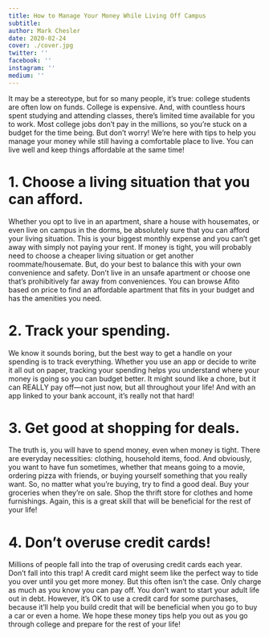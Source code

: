 ```yaml
---
title: How to Manage Your Money While Living Off Campus
subtitle:
author: Mark Chesler
date: 2020-02-24
cover: ./cover.jpg
twitter: ''
facebook: ''
instagram: ''
medium: ''
---
```


It may be a stereotype, but for so many people, it’s true: college students are often low on funds. College is expensive. And, with countless hours spent studying and attending classes, there’s limited time available for you to work. Most college jobs don’t pay in the millions, so you’re stuck on a budget for the time being. But don’t worry! We’re here with tips to help you manage your money while still having a comfortable place to live. You can live well and keep things affordable at the same time!

# 1. Choose a living situation that you can afford.

Whether you opt to live in an apartment, share a house with housemates, or even live on campus in the dorms, be absolutely sure that you can afford your living situation. This is your biggest monthly expense and you can’t get away with simply not paying your rent. If money is tight, you will probably need to choose a cheaper living situation or get another roommate/housemate.
But, do your best to balance this with your own convenience and safety. Don’t live in an unsafe apartment or choose one that’s prohibitively far away from conveniences. You can browse Afito based on price to find an affordable apartment that fits in your budget and has the amenities you need.

# 2. Track your spending.

We know it sounds boring, but the best way to get a handle on your spending is to track everything. Whether you use an app or decide to write it all out on paper, tracking your spending helps you understand where your money is going so you can budget better. It might sound like a chore, but it can REALLY pay off—not just now, but all throughout your life! And with an app linked to your bank account, it’s really not that hard!

# 3. Get good at shopping for deals.

The truth is, you will have to spend money, even when money is tight. There are everyday necessities: clothing, household items, food. And obviously, you want to have fun sometimes, whether that means going to a movie, ordering pizza with friends, or buying yourself something that you really want. So, no matter what you’re buying, try to find a good deal. Buy your groceries when they’re on sale. Shop the thrift store for clothes and home furnishings. Again, this is a great skill that will be beneficial for the rest of your life!

# 4. Don’t overuse credit cards!

Millions of people fall into the trap of overusing credit cards each year. Don’t fall into this trap! A credit card might seem like the perfect way to tide you over until you get more money. But this often isn’t the case. Only charge as much as you know you can pay off. You don’t want to start your adult life out in debt. However, it’s OK to use a credit card for some purchases, because it’ll help you build credit that will be beneficial when you go to buy a car or even a home.
We hope these money tips help you out as you go through college and prepare for the rest of your life!
